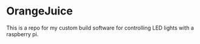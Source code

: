 # OrangeJuice

This is a repo for my custom build software for controlling LED lights with a raspberry pi.